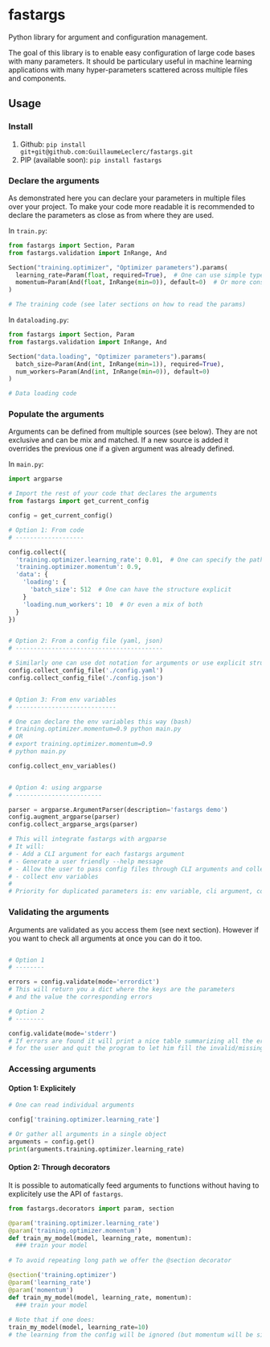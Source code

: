 # fastargs

Python library for argument and configuration management.

The goal of this library is to enable easy configuration of large code bases with many parameters. It should be particulary useful in machine learning applications with many hyper-parameters scattered across multiple files and components.

## Usage

### Install

1. Github: `pip install git+git@github.com:GuillaumeLeclerc/fastargs.git`
2. PIP (available soon): `pip install fastargs`

### Declare the arguments

As demonstrated here you can declare your parameters in multiple files over your project. To make your code more readable it is recommended to declare the parameters as close as from where they are used.

In `train.py`:
```python
from fastargs import Section, Param
from fastargs.validation import InRange, And

Section("training.optimizer", "Optimizer parameters").params(
  learning_rate=Param(float, required=True),  # One can use simple type declaration
  momentum=Param(And(float, InRange(min=0)), default=0)  # Or more constrained validation rules
)

# The training code (see later sections on how to read the params)
```
In `dataloading.py`:
```python
from fastargs import Section, Param
from fastargs.validation import InRange, And

Section("data.loading", "Optimizer parameters").params(
  batch_size=Param(And(int, InRange(min=1)), required=True),
  num_workers=Param(And(int, InRange(min=0)), default=0)
)

# Data loading code
```

### Populate the arguments

Arguments can be defined from multiple sources (see below). They are not exclusive and can be mix and matched.
If a new source is added it overrides the previous one if a given argument was already defined.

In `main.py`:
```python
import argparse

# Import the rest of your code that declares the arguments
from fastargs import get_current_config

config = get_current_config()

# Option 1: From code
# -------------------

config.collect({
  'training.optimizer.learning_rate': 0.01,  # One can specify the path to arguments with dot notation
  'training.optimizer.momentum': 0.9,
  'data': {
    'loading': {
      'batch_size': 512  # One can have the structure explicit
    }
    'loading.num_workers': 10  # Or even a mix of both
  }
})


# Option 2: From a config file (yaml, json)
# -----------------------------------------

# Similarly one can use dot notation for arguments or use explicit structure (as shown in Option 1)
config.collect_config_file('./config.yaml')
config.collect_config_file('./config.json')


# Option 3: From env variables
# ----------------------------

# One can declare the env variables this way (bash)
# training.optimizer.momentum=0.9 python main.py
# OR
# export training.optimizer.momentum=0.9
# python main.py

config.collect_env_variables()


# Option 4: using argparse
# ------------------------

parser = argparse.ArgumentParser(description='fastargs demo')
config.augment_argparse(parser)
config.collect_argparse_args(parser)

# This will integrate fastargs with argparse
# It will:
# - Add a CLI argument for each fastargs argument
# - Generate a user friendly --help message
# - Allow the user to pass config files through CLI arguments and collect them aumatically for you
# - collect env variables
#
# Priority for duplicated parameters is: env variable, cli argument, config files from last to first
```

### Validating the arguments

Arguments are validated as you access them (see next section). However if you want to check all arguments at once you can do it too.

```python

# Option 1
# --------

errors = config.validate(mode='errordict')
# This will return you a dict where the keys are the parameters
# and the value the corresponding errors

# Option 2
# --------

config.validate(mode='stderr')
# If errors are found it will print a nice table summarizing all the errors 
# for the user and quit the program to let him fill the invalid/missing arguments

```

### Accessing arguments

#### Option 1: Explicitely

```python
# One can read individual arguments

config['training.optimizer.learning_rate']

# Or gather all arguments in a single object
arguments = config.get()
print(arguments.training.optimizer.learning_rate)
```

#### Option 2: Through decorators

It is possible to automatically feed arguments to functions without having to explicitely use the API of `fastargs`.


```python
from fastargs.decorators import param, section

@param('training.optimizer.learning_rate')
@param('training.optimizer.momentum')
def train_my_model(model, learning_rate, momentum):
  ### train your model
  
# To avoid repeating long path we offer the @section decorator

@section('training.optimizer')
@param('learning_rate')
@param('momentum')
def train_my_model(model, learning_rate, momentum):
  ### train your model
  
# Note that if one does:
train_my_model(model, learning_rate=10)
# the learning from the config will be ignored (but momentum will be since it wasn't explicitely overriden)

```
